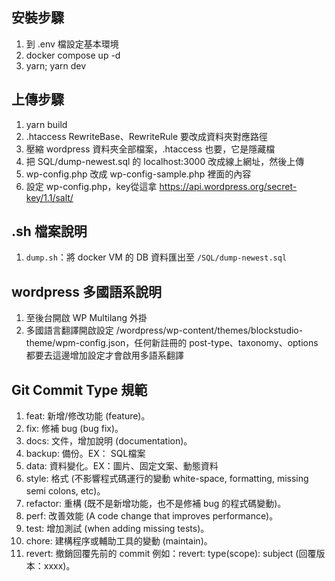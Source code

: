 ## 安裝步驟

1. 到 .env 檔設定基本環境
2. docker compose up -d
3. yarn; yarn dev

## 上傳步驟

1. yarn build
2. .htaccess  RewriteBase、RewriteRule 要改成資料夾對應路徑
3. 壓縮 wordpress 資料夾全部檔案，.htaccess 也要，它是隱藏檔
4. 把 SQL/dump-newest.sql 的 localhost:3000 改成線上網址，然後上傳
5. wp-config.php 改成 wp-config-sample.php 裡面的內容
6. 設定 wp-config.php，key從這拿 https://api.wordpress.org/secret-key/1.1/salt/

## .sh 檔案說明

1. `dump.sh`：將 docker VM 的 DB 資料匯出至 `/SQL/dump-newest.sql`

## wordpress 多國語系說明

1. 至後台開啟 WP Multilang 外掛
2. 多國語言翻譯開啟設定 /wordpress/wp-content/themes/blockstudio-theme/wpm-config.json，任何新註冊的 post-type、taxonomy、options 都要去這邊增加設定才會啟用多語系翻譯

## Git Commit Type 規範

1. feat: 新增/修改功能 (feature)。
2. fix: 修補 bug (bug fix)。
3. docs: 文件，增加說明 (documentation)。
4. backup: 備份。EX： SQL檔案
5. data: 資料變化。EX：圖片、固定文案、動態資料
6. style: 格式 (不影響程式碼運行的變動 white-space, formatting, missing semi colons, etc)。
7. refactor: 重構 (既不是新增功能，也不是修補 bug 的程式碼變動)。
8. perf: 改善效能 (A code change that improves performance)。
9. test: 增加測試 (when adding missing tests)。
10. chore: 建構程序或輔助工具的變動 (maintain)。
11. revert: 撤銷回覆先前的 commit 例如：revert: type(scope): subject (回覆版本：xxxx)。


